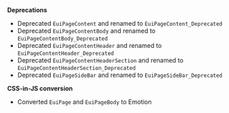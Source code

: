 **Deprecations**

- Deprecated `EuiPageContent` and renamed to `EuiPageContent_Deprecated`
- Deprecated `EuiPageContentBody` and renamed to `EuiPageContentBody_Deprecated`
- Deprecated `EuiPageContentHeader` and renamed to `EuiPageContentHeader_Deprecated`
- Deprecated `EuiPageContentHeaderSection` and renamed to `EuiPageContentHeaderSection_Deprecated`
- Deprecated `EuiPageSideBar` and renamed to `EuiPageSideBar_Deprecated`

**CSS-in-JS conversion**

- Converted `EuiPage` and `EuiPageBody` to Emotion
